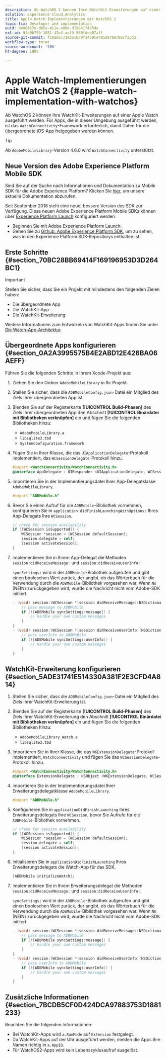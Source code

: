 ```yaml
---
description: Ab WatchOS 2 können Ihre WatchKit-Erweiterungen auf einer Apple Watch ausgeführt werden. Für Apps, die in dieser Umgebung ausgeführt werden, ist das WatchConnectivity-Framework erforderlich, damit Daten für die übergeordnete iOS-App freigegeben werden können.
solution: Experience Cloud,Analytics
title: Apple Watch-Implementierungen mit WatchOS 2
topic-fix: Developer and implementation
uuid: 9498467e-db5e-411e-a00e-d19841f485de
exl-id: 9fc9b799-1081-42e4-acf3-569fdeb07aff
source-git-commit: f18d65c738ba16d9f1459ca485d87be708cf23d2
workflow-type: tm+mt
source-wordcount: '506'
ht-degree: 100%

---
```


# Apple Watch-Implementierungen mit WatchOS 2 {#apple-watch-implementation-with-watchos}

Ab WatchOS 2 können Ihre WatchKit-Erweiterungen auf einer Apple Watch ausgeführt werden. Für Apps, die in dieser Umgebung ausgeführt werden, ist das `WatchConnectivity`-Framework erforderlich, damit Daten für die übergeordnete iOS-App freigegeben werden können.

>[!TIP]
>
>Ab `AdobeMobileLibrary`-Version 4.6.0 wird `WatchConnectivity` unterstützt.

## Neue Version des Adobe Experience Platform Mobile SDK

Sind Sie auf der Suche nach Informationen und Dokumentation zu Mobile SDK für die Adobe Experience Platform? Klicken Sie [hier](https://aep-sdks.gitbook.io/docs/), um unsere aktuelle Dokumentation abzurufen.

Seit September 2018 steht eine neue, bessere Version des SDK zur Verfügung. Diese neuen Adobe Experience Platform Mobile SDKs können über [Experience Platform Launch](https://www.adobe.com/de/experience-platform/launch.html) konfiguriert werden.

* Beginnen Sie mit Adobe Experience Platform Launch.
* Gehen Sie zu [Github: Adobe Experience Platform SDK](https://github.com/Adobe-Marketing-Cloud/acp-sdks), um zu sehen, was in den Experience Platform SDK-Repositorys enthalten ist.

## Erste Schritte {#section_70BC28BB69414F169196953D3D264BC1}

>[!IMPORTANT]
>
>Stellen Sie sicher, dass Sie ein Projekt mit mindestens den folgenden Zielen haben:
>
>* Die übergeordnete App
>* Die WatchKit-App
>* Die WatchKit-Erweiterung
>


Weitere Informationen zum Entwickeln von WatchKit-Apps finden Sie unter [Die Watch-App-Architektur](https://developer.apple.com/library/ios/documentation/General/Conceptual/WatchKitProgrammingGuide/DesigningaWatchKitApp.html#//apple_ref/doc/uid/TP40014969-CH3-SW1).

## Übergeordnete Apps konfigurieren {#section_0A2A3995575B4E2ABD12E426BA06AEFF}

Führen Sie die folgenden Schritte in Ihrem Xcode-Projekt aus:

1. Ziehen Sie den Ordner `AdobeMobileLibrary` in Ihr Projekt.
1. Stellen Sie sicher, dass die `ADBMobileConfig.json`-Datei ein Mitglied des Ziels Ihrer übergeordneten App ist.
1. Blenden Sie auf der Registerkarte **[!UICONTROL Build-Phasen]** des Ziels Ihrer übergeordneten App den Abschnitt **[!UICONTROL Binärdatei mit Bibliotheken verknüpfen]** ein und fügen Sie die folgenden Bibliotheken hinzu:

   * `AdobeMobileLibrary.a`
   * `libsqlite3.tbd`
   * `SystemConfiguration.framework`

1. Fügen Sie in Ihrer Klasse, die das `UIApplicationDelegate`-Protokoll implementiert, das `WCSessionDelegate`-Protokoll hinzu.

   ```objective-c
   #import <WatchConnectivity/WatchConnectivity.h> 
   @interface AppDelegate : UIResponder <UIApplicationDelegate, WCSessionDelegate>
   ```

1. Importieren Sie in der Implementierungsdatei Ihrer App-Delegatklasse `AdobeMobileLibrary`.

   ```objective-c
   #import "ADBMobile.h"
   ```

1. Bevor Sie einen Aufruf für die `ADBMobile`-Bibliothek vornehmen, konfigurieren Sie in `application:didFinishLaunchingWithOptions:` Ihres App-Delegats Ihre `WCSession`.

   ```objective-c
   // check for session availability 
   if ([WCSession isSupported]) { 
       WCSession *session = [WCSession defaultSession]; 
       session.delegate = self; 
       [session activateSession]; 
   }
   ```

1. Implementieren Sie in Ihrem App-Delegat die Methoden `session:didReceiveMessage:` und `session:didReceiveUserInfo:`.

   `syncSettings:` wird in der `ADBMobile`-Bibliothek aufgerufen und gibt einen booleschen Wert zurück, der angibt, ob das Wörterbuch für die Verwendung durch die `ADBMobile`-Bibliothek vorgesehen war. Wenn `No` (NEIN) zurückgegeben wird, wurde die Nachricht nicht vom Adobe-SDK initiiert.

   ```objective-c
   - (void) session:(WCSession *)session didReceiveMessage:(NSDictionary<NSString *,id> *)message { 
       // pass message to ADBMobile 
       if (![ADBMobile syncSettings:message]) { 
           // handle your own custom messages 
       } 
   } 
   - (void) session:(WCSession *)session didReceiveUserInfo:(NSDictionary<NSString *,id> *)userInfo { 
       // pass userInfo to ADBMobile 
       if (![ADBMobile syncSettings:userInfo]) { 
           // handle your own custom messages 
       } 
   } 
   ```

## WatchKit-Erweiterung konfigurieren {#section_5ADE31741E514330A381F2E3CFD4A814}

1. Stellen Sie sicher, dass die `ADBMobileConfig.json`-Datei ein Mitglied des Ziels Ihrer WatchKit-Erweiterung ist.
1. Blenden Sie auf der Registerkarte **[!UICONTROL Build-Phasen]** des Ziels Ihrer WatchKit-Erweiterung den Abschnitt **[!UICONTROL Binärdatei mit Bibliotheken verknüpfen]** ein und fügen Sie die folgenden Bibliotheken hinzu:

   * `AdobeMobileLibrary_Watch.a`
   * `libsqlite3.tbd`

1. Importieren Sie in Ihrer Klasse, die das `WKExtensionDelegate`-Protokoll implementiert, `WatchConnectivity` und fügen Sie das `WCSessionDelegate`-Protokoll hinzu.

   ```objective-c
   #import <WatchConnectivity/WatchConnectivity.h> 
   @interface ExtensionDelegate : NSObject <WKExtensionDelegate, WCSessionDelegate>
   ```

1. Importieren Sie in der Implementierungsdatei Ihrer Erweiterungsdelegatklasse `AdobeMobileLibrary`.

   ```objective-c
   #import "ADBMobile.h"
   ```

1. Konfigurieren Sie in `applicationDidFinishLaunching` Ihres Erweiterungsdelegats Ihre `WCSession`, bevor Sie Aufrufe für die `ADBMobile`-Bibliothek vornehmen.

   ```objective-c
   // check for session availability 
   if ([WCSession isSupported]) { 
       WCSession *session = [WCSession defaultSession]; 
       session.delegate = self; 
       [session activateSession]; 
   }
   ```

1. Initialisieren Sie in `applicationDidFinishLaunching` Ihres Erweiterungsdelegats die Watch-App für das SDK.

   ```objective-c
   [ADBMobile initializeWatch];
   ```

1. Implementieren Sie in Ihrem Erweiterungsdelegat die Methoden `session:didReceiveMessage:` und `session:didReceiveUserInfo:`.

   `syncSettings:` wird in der `ADBMobile`-Bibliothek aufgerufen und gibt einen booleschen Wert zurück, der angibt, ob das Wörterbuch für die Verwendung durch die `ADBMobile`-Bibliothek vorgesehen war. Wenn `NO` (NEIN) zurückgegeben wird, wurde die Nachricht nicht vom Adobe-SDK initiiert.

   ```objective-c
   - (void) session:(WCSession *)session didReceiveMessage:(NSDictionary<NSString *,id> *)message { 
       // pass message to ADBMobile 
       if (![ADBMobile syncSettings:message]) { 
           // handle your own custom messages 
       } 
   } 
   - (void) session:(WCSession *)session didReceiveUserInfo:(NSDictionary<NSString *,id> *)userInfo { 
       // pass userInfo to ADBMobile 
       if (![ADBMobile syncSettings:userInfo]) { 
           // handle your own custom messages 
       } 
   } 
   ```

## Zusätzliche Informationen {#section_7BCDB5CF0D424DCA97883753D1881233}

Beachten Sie die folgenden Informationen:

* Bei WatchKit-Apps wird `a.RunMode` auf `Extension` festgelegt.
* Da WatchKit-Apps auf der Uhr ausgeführt werden, melden die Apps ihre Namen richtig in `a.AppID`.
* Für WatchOS2-Apps wird kein Lebenszyklusaufruf ausgelöst.
